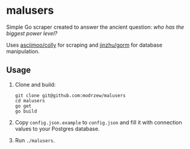 # malusers

Simple Go scraper created to answer the ancient question: *who has the biggest power level?*

Uses [asciimoo/colly](https://github.com/asciimoo/colly) for scraping and [jinzhu/gorm](https://github.com/jinzhu/gorm) for database manipulation.

## Usage

1. Clone and build:

    ```
    git clone git@github.com:modrzew/malusers
    cd malusers
    go get
    go build
    ```

2. Copy `config.json.example` to `config.json` and fill it with connection values to your Postgres database.
3. Run `./malusers`.
